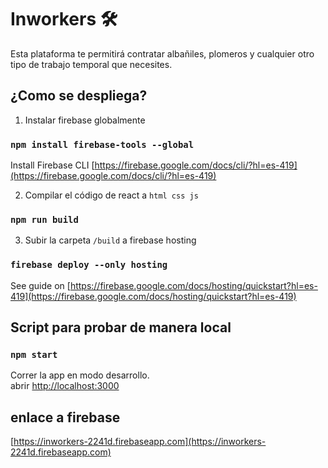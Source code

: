 # Inworkers 🛠

Esta plataforma te permitirá contratar albañiles, plomeros y cualquier otro tipo de trabajo temporal que necesites.

## ¿Como se despliega?
1. Instalar firebase globalmente
### `npm install firebase-tools --global`
Install Firebase CLI [https://firebase.google.com/docs/cli/?hl=es-419](https://firebase.google.com/docs/cli/?hl=es-419)

2. Compilar el código  de react a `html css js`
### `npm run build`

3. Subir la carpeta `/build` a firebase hosting
### `firebase deploy --only hosting`
See guide on [https://firebase.google.com/docs/hosting/quickstart?hl=es-419](https://firebase.google.com/docs/hosting/quickstart?hl=es-419)

## Script para probar de manera local


### `npm start `

Correr la app en modo desarrollo.<br>
abrir [http://localhost:3000](http://localhost:3000) 

## enlace a firebase

[https://inworkers-2241d.firebaseapp.com](https://inworkers-2241d.firebaseapp.com)
